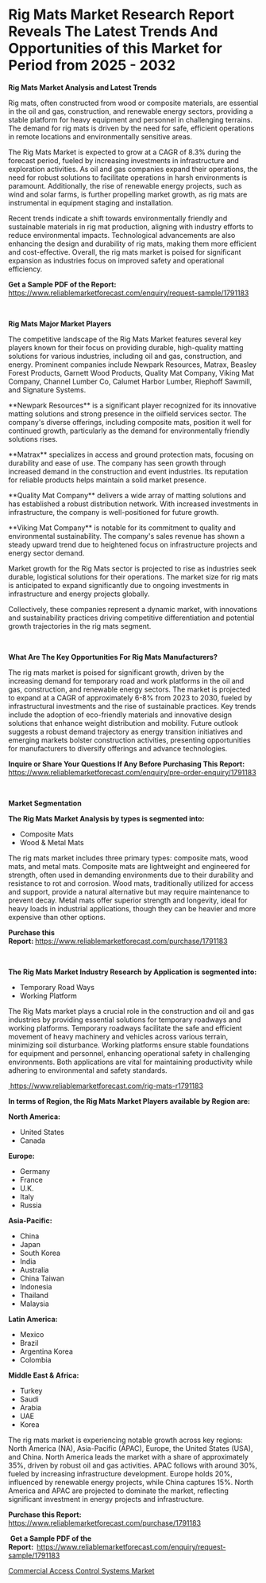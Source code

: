 <p><h1>Rig Mats Market Research Report Reveals The Latest Trends And Opportunities of this Market for Period from 2025 - 2032</h1></p><p><strong>Rig Mats Market Analysis and Latest Trends</strong></p>
<p><p>Rig mats, often constructed from wood or composite materials, are essential in the oil and gas, construction, and renewable energy sectors, providing a stable platform for heavy equipment and personnel in challenging terrains. The demand for rig mats is driven by the need for safe, efficient operations in remote locations and environmentally sensitive areas.</p><p>The Rig Mats Market is expected to grow at a CAGR of 8.3% during the forecast period, fueled by increasing investments in infrastructure and exploration activities. As oil and gas companies expand their operations, the need for robust solutions to facilitate operations in harsh environments is paramount. Additionally, the rise of renewable energy projects, such as wind and solar farms, is further propelling market growth, as rig mats are instrumental in equipment staging and installation.</p><p>Recent trends indicate a shift towards environmentally friendly and sustainable materials in rig mat production, aligning with industry efforts to reduce environmental impacts. Technological advancements are also enhancing the design and durability of rig mats, making them more efficient and cost-effective. Overall, the rig mats market is poised for significant expansion as industries focus on improved safety and operational efficiency.</p></p>
<p><strong>Get a Sample PDF of the Report:&nbsp;</strong> <a href="https://www.reliablemarketforecast.com/enquiry/request-sample/1791183?utm_campaign=1888&utm_medium=2&utm_source=Github&utm_content=ia&utm_term=18022025&utm_id=rig-mats">https://www.reliablemarketforecast.com/enquiry/request-sample/1791183</a></p>
<p>&nbsp;</p>
<p><strong>Rig Mats Major Market Players</strong></p>
<p><p>The competitive landscape of the Rig Mats Market features several key players known for their focus on providing durable, high-quality matting solutions for various industries, including oil and gas, construction, and energy. Prominent companies include Newpark Resources, Matrax, Beasley Forest Products, Garnett Wood Products, Quality Mat Company, Viking Mat Company, Channel Lumber Co, Calumet Harbor Lumber, Riephoff Sawmill, and Signature Systems.</p><p>**Newpark Resources** is a significant player recognized for its innovative matting solutions and strong presence in the oilfield services sector. The company's diverse offerings, including composite mats, position it well for continued growth, particularly as the demand for environmentally friendly solutions rises.</p><p>**Matrax** specializes in access and ground protection mats, focusing on durability and ease of use. The company has seen growth through increased demand in the construction and event industries. Its reputation for reliable products helps maintain a solid market presence.</p><p>**Quality Mat Company** delivers a wide array of matting solutions and has established a robust distribution network. With increased investments in infrastructure, the company is well-positioned for future growth.</p><p>**Viking Mat Company** is notable for its commitment to quality and environmental sustainability. The company's sales revenue has shown a steady upward trend due to heightened focus on infrastructure projects and energy sector demand.</p><p>Market growth for the Rig Mats sector is projected to rise as industries seek durable, logistical solutions for their operations. The market size for rig mats is anticipated to expand significantly due to ongoing investments in infrastructure and energy projects globally.</p><p>Collectively, these companies represent a dynamic market, with innovations and sustainability practices driving competitive differentiation and potential growth trajectories in the rig mats segment.</p></p>
<p>&nbsp;</p>
<p><strong>What Are The Key Opportunities For Rig Mats Manufacturers?</strong></p>
<p><p>The rig mats market is poised for significant growth, driven by the increasing demand for temporary road and work platforms in the oil and gas, construction, and renewable energy sectors. The market is projected to expand at a CAGR of approximately 6-8% from 2023 to 2030, fueled by infrastructural investments and the rise of sustainable practices. Key trends include the adoption of eco-friendly materials and innovative design solutions that enhance weight distribution and mobility. Future outlook suggests a robust demand trajectory as energy transition initiatives and emerging markets bolster construction activities, presenting opportunities for manufacturers to diversify offerings and advance technologies.</p></p>
<p><strong>Inquire or Share Your Questions If Any Before Purchasing This Report:</strong> <a href="https://www.reliablemarketforecast.com/enquiry/pre-order-enquiry/1791183?utm_campaign=1888&utm_medium=2&utm_source=Github&utm_content=ia&utm_term=18022025&utm_id=rig-mats">https://www.reliablemarketforecast.com/enquiry/pre-order-enquiry/1791183</a></p>
<p>&nbsp;</p>
<p><strong>Market Segmentation</strong></p>
<p><strong>The Rig Mats Market Analysis by types is segmented into:</strong></p>
<p><ul><li>Composite Mats</li><li>Wood & Metal Mats</li></ul></p>
<p><p>The rig mats market includes three primary types: composite mats, wood mats, and metal mats. Composite mats are lightweight and engineered for strength, often used in demanding environments due to their durability and resistance to rot and corrosion. Wood mats, traditionally utilized for access and support, provide a natural alternative but may require maintenance to prevent decay. Metal mats offer superior strength and longevity, ideal for heavy loads in industrial applications, though they can be heavier and more expensive than other options.</p></p>
<p><strong>Purchase this Report:&nbsp;</strong><a href="https://www.reliablemarketforecast.com/purchase/1791183?utm_campaign=1888&utm_medium=2&utm_source=Github&utm_content=ia&utm_term=18022025&utm_id=rig-mats">https://www.reliablemarketforecast.com/purchase/1791183</a></p>
<p>&nbsp;</p>
<p><strong>The Rig Mats Market Industry Research by Application is segmented into:</strong></p>
<p><ul><li>Temporary Road Ways</li><li>Working Platform</li></ul></p>
<p><p>The Rig Mats market plays a crucial role in the construction and oil and gas industries by providing essential solutions for temporary roadways and working platforms. Temporary roadways facilitate the safe and efficient movement of heavy machinery and vehicles across various terrain, minimizing soil disturbance. Working platforms ensure stable foundations for equipment and personnel, enhancing operational safety in challenging environments. Both applications are vital for maintaining productivity while adhering to environmental and safety standards.</p></p>
<p><a href="https://www.reliablemarketforecast.com/rig-mats-r1791183?utm_campaign=1888&utm_medium=2&utm_source=Github&utm_content=ia&utm_term=18022025&utm_id=rig-mats">&nbsp;https://www.reliablemarketforecast.com/rig-mats-r1791183</a></p>
<p><strong>In terms of Region, the Rig Mats Market Players available by Region are:</strong></p>
<p>
    <p> <strong> North America: </strong>
        <ul>
            <li>United States</li>
            <li>Canada</li>
        </ul>
        </p> 
    <p> <strong> Europe: </strong>
        <ul>
            <li>Germany</li>
            <li>France</li>
            <li>U.K.</li>
            <li>Italy</li>
            <li>Russia</li>
        </ul>
        </p> 
    <p> <strong> Asia-Pacific: </strong>
        <ul>
            <li>China</li>
            <li>Japan</li>
            <li>South Korea</li>
            <li>India</li>
            <li>Australia</li>
            <li>China Taiwan</li>
            <li>Indonesia</li>
            <li>Thailand</li>
            <li>Malaysia</li>
        </ul>
        </p> 
    <p> <strong> Latin America: </strong>
        <ul>
            <li>Mexico</li>
            <li>Brazil</li>
            <li>Argentina Korea</li>
            <li>Colombia</li>
        </ul>
        </p> 
    <p> <strong> Middle East & Africa: </strong>
        <ul>
            <li>Turkey</li>
            <li>Saudi</li>
            <li>Arabia</li>
            <li>UAE</li>
            <li>Korea</li>
        </ul>
    </p>
    </p>
<p><p>The rig mats market is experiencing notable growth across key regions: North America (NA), Asia-Pacific (APAC), Europe, the United States (USA), and China. North America leads the market with a share of approximately 35%, driven by robust oil and gas activities. APAC follows with around 30%, fueled by increasing infrastructure development. Europe holds 20%, influenced by renewable energy projects, while China captures 15%. North America and APAC are projected to dominate the market, reflecting significant investment in energy projects and infrastructure.</p></p>
<p><strong>Purchase this Report: </strong><a href="https://www.reliablemarketforecast.com/purchase/1791183?utm_campaign=1888&utm_medium=2&utm_source=Github&utm_content=ia&utm_term=18022025&utm_id=rig-mats">https://www.reliablemarketforecast.com/purchase/1791183</a></p>
<p>&nbsp;<strong>Get a Sample PDF of the Report:&nbsp;&nbsp;</strong><a href="https://www.reliablemarketforecast.com/enquiry/request-sample/1791183?utm_campaign=1888&utm_medium=2&utm_source=Github&utm_content=ia&utm_term=18022025&utm_id=rig-mats">https://www.reliablemarketforecast.com/enquiry/request-sample/1791183</a></p>
<p><strong></strong></p>
<p><p><a href="https://github.com/gulaimolin/Market-Research-Report-List-7/blob/main/commercial-access-control-systems-market.md?utm_campaign=1888&utm_medium=2&utm_source=Github&utm_content=ia&utm_term=18022025&utm_id=rig-mats">Commercial Access Control Systems Market</a></p></p>